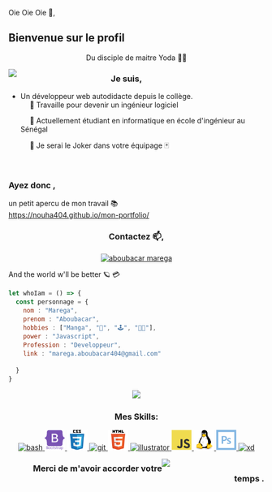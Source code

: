 Oie Oie Oie 👋, 
##  Bienvenue sur le profil
<p align="center">Du disciple de maitre Yoda 🧙‍♂️ </p>

<p>
  
  <img align="left" width="40%" src="https://media.giphy.com/media/g0OT8JBFRc8SY/giphy.gif" />
  
  </p> 
  




 ###  Je suis, 
 
 *  Un développeur web autodidacte depuis le collège. <br>
    &ensp;&ensp;   🔭 Travaille pour devenir un ingénieur logiciel
  
    &ensp;&ensp;  🌱 Actuellement étudiant en informatique en école d'ingénieur au Sénégal 
  
    &ensp;&ensp;  👯 Je serai le Joker dans votre équipage 🃏
       
     <br>

###   Ayez donc ,
  
    
   un petit apercu de mon travail 📚 <br>
   https://nouha404.github.io/mon-portfolio/
 
          
          
          
 <h3 align="center"> Contactez 📫,</h3>
 
<p align="center">
<a href="com/in/aboubacar-m-09b427122/" target="blank"><img align="center" src="https://raw.githubusercontent.com/rahuldkjain/github-profile-readme-generator/master/src/images/icons/Social/linked-in-alt.svg" alt="aboubacar marega" height="30" width="40" /></a>
</p>

   And the world w'll be better 🪐 💳


``` Javascript
let whoIam = () => {
  const personnage = {
    nom : "Marega",
    prenom : "Aboubacar",
    hobbies : ["Manga", "🏀", "🕹️", "👩‍💻"],
    power : "Javascript",
    Profession : "Developpeur",
    link : "marega.aboubacar404@gmail.com"
  
  }
}

```

<p align="center">
  <img width="40%" src="https://media.giphy.com/media/HcmeBxVSg8YGA/giphy.gif" />
</p>



<h3 align="center">Mes Skills:</h3>
<p align="center"> <a href="https://www.gnu.org/software/bash/" target="_blank" rel="noreferrer"> <img src="https://www.vectorlogo.zone/logos/gnu_bash/gnu_bash-icon.svg" alt="bash" width="40" height="40"/> </a> <a href="https://getbootstrap.com" target="_blank" rel="noreferrer"> <img src="https://raw.githubusercontent.com/devicons/devicon/master/icons/bootstrap/bootstrap-plain-wordmark.svg" alt="bootstrap" width="40" height="40"/> </a> <a href="https://www.w3schools.com/css/" target="_blank" rel="noreferrer"> <img src="https://raw.githubusercontent.com/devicons/devicon/master/icons/css3/css3-original-wordmark.svg" alt="css3" width="40" height="40"/> </a> <a href="https://git-scm.com/" target="_blank" rel="noreferrer"> <img src="https://www.vectorlogo.zone/logos/git-scm/git-scm-icon.svg" alt="git" width="40" height="40"/> </a> <a href="https://www.w3.org/html/" target="_blank" rel="noreferrer"> <img src="https://raw.githubusercontent.com/devicons/devicon/master/icons/html5/html5-original-wordmark.svg" alt="html5" width="40" height="40"/> </a> <a href="https://www.adobe.com/in/products/illustrator.html" target="_blank" rel="noreferrer"> <img src="https://www.vectorlogo.zone/logos/adobe_illustrator/adobe_illustrator-icon.svg" alt="illustrator" width="40" height="40"/> </a> <a href="https://developer.mozilla.org/en-US/docs/Web/JavaScript" target="_blank" rel="noreferrer"> <img src="https://raw.githubusercontent.com/devicons/devicon/master/icons/javascript/javascript-original.svg" alt="javascript" width="40" height="40"/> </a> <a href="https://www.linux.org/" target="_blank" rel="noreferrer"> <img src="https://raw.githubusercontent.com/devicons/devicon/master/icons/linux/linux-original.svg" alt="linux" width="40" height="40"/> </a> <a href="https://www.photoshop.com/en" target="_blank" rel="noreferrer"> <img src="https://raw.githubusercontent.com/devicons/devicon/master/icons/photoshop/photoshop-line.svg" alt="photoshop" width="40" height="40"/> </a> <a href="https://www.adobe.com/products/xd.html" target="_blank" rel="noreferrer"> <img src="https://cdn.worldvectorlogo.com/logos/adobe-xd.svg" alt="xd" width="40" height="40"/> </a> </p>

  

 
<p>
  
  <img  align="right" width="40%" src="https://media.giphy.com/media/1W40UWS9peSru/giphy.gif"/>
  <h3 align="right"> Merci de m'avoir accorder votre temps .</h>
 </p>
   
   
          

         


    
